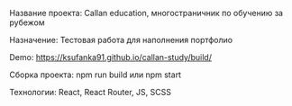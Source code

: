 Название проекта: Callan education, многостраничник по обучению за рубежом

Назначение: Тестовая работа для наполнения портфолио

Demo: https://ksufanka91.github.io/callan-study/build/

Сборка проекта: npm run build или npm start

Технологии: React, React Router, JS, SCSS
